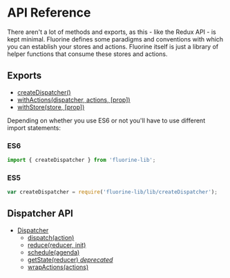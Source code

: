 # API Reference

There aren't a lot of methods and exports, as this - like the Redux API - is
kept minimal. Fluorine defines some paradigms and conventions with which you can
establish your stores and actions. Fluorine itself is just a library of helper
functions that consume these stores and actions.

## Exports

* [createDispatcher()](createDispatcher.md)
* [withActions(dispatcher, actions, [prop])](withActions.md)
* [withStore(store, [prop])](withStore.md)

Depending on whether you use ES6 or not you'll have to use different import
statements:

### ES6

```js
import { createDispatcher } from 'fluorine-lib';
```

### ES5

```js
var createDispatcher = require('fluorine-lib/lib/createDispatcher');
```

## Dispatcher API

* [Dispatcher](dispatcher.md)
  * [dispatch(action)](dispatcher.md#dispatch)
  * [reduce(reducer, init)](dispatcher.md#reduce)
  * [schedule(agenda)](dispatcher.md#schedule)
  * [getState(reducer) *deprecated*](dispatcher.md#getState)
  * [wrapActions(actions)](dispatcher.md#wrapActions)

